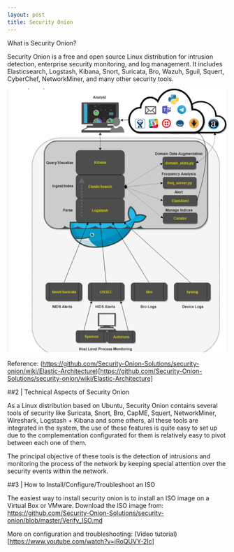 ```yaml
---
layout: post
title: Security Onion
---
```



What is Security Onion? 

Security Onion is a free and open source Linux distribution for intrusion detection, enterprise security monitoring, and log management. It includes Elasticsearch, Logstash, Kibana, Snort, Suricata, Bro, Wazuh, Sguil, Squert, CyberChef, NetworkMiner, and many other security tools.


![](/images/2020-1-28-so/1.png)


Reference: (https://github.com/Security-Onion-Solutions/security-onion/wiki/Elastic-Architecture)[https://github.com/Security-Onion-Solutions/security-onion/wiki/Elastic-Architecture]


##2 | Technical Aspects of Security Onion

As a Linux distribution based on Ubuntu, Security Onion contains several tools of security like Suricata, Snort, Bro, CapME, Squert, NetworkMiner, Wireshark, Logstash + Kibana and some others, all these tools are integrated in the system, the use of these features is quite easy to set up due to the complementation configurated for them is relatively easy to pivot between each one of them.

The principal objective of these tools is the detection of intrusions and monitoring the process of the network by keeping special attention over the security events within the network. 

##3 | How to Install/Configure/Troubleshoot an ISO

The easiest way to install security onion is to install an ISO image on a Virtual Box or VMware. Download the ISO image from:
https://github.com/Security-Onion-Solutions/security-onion/blob/master/Verify_ISO.md


More on configuration and troubleshooting: (Video tutorial)[https://www.youtube.com/watch?v=jRoQUVY-2Ic]


